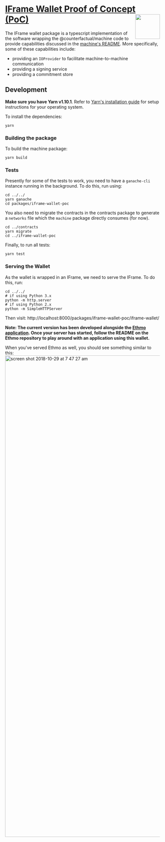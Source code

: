# [IFrame Wallet Proof of Concept (PoC)](https://counterfactual.com) <img align="right" src="https://static1.squarespace.com/static/59ee6243268b96cc1fb2b14a/t/5af73bca1ae6cf80fc1cc250/1529369816810/?format=1500w" height="80px" />

The IFrame wallet package is a typescript implementation of the software wrapping the @counterfactual/machine code to provide capabilities discussed in the [machine's README](https://github.com/counterfactual/monorepo/tree/master/packages/machine#machine--). More specifically, some of these capabilities include:

- providing an `IOProvider` to facilitate machine-to-machine communication
- providing a signing service
- providing a commitment store

## Development

**Make sure you have Yarn v1.10.1**. Refer to [Yarn's installation guide](https://yarnpkg.com/lang/en/docs/install/) for setup instructions for your operating system.

To install the dependencies:

```shell
yarn
```

### Building the package

To build the machine package:

```shell
yarn build
```

### Tests

Presently for some of the tests to work, you need to have a `ganache-cli` instance running in the background. To do this, run using:

```shell
cd ../../
yarn ganache
cd packages/iframe-wallet-poc
```

You also need to migrate the contracts in the contracts package to generate a `networks` file which the `machine` package directly consumes (for now).

```shell
cd ../contracts
yarn migrate
cd ../iframe-wallet-poc
```

Finally, to run all tests:

```shell
yarn test
```

### Serving the Wallet

As the wallet is wrapped in an IFrame, we need to serve the IFrame. To do this, run:

```shell
cd ../../
# if using Python 3.x
python -m http.server
# if using Python 2.x
python -m SimpleHTTPServer
```

Then visit: http://localhost:8000/packages/iframe-wallet-poc/iframe-wallet/

**Note: The current version has been developed alongside the [Ethmo application](https://github.com/counterfactual/ethmo). Once your server has started, follow the README on the Ethmo repository to play around with an application using this wallet.**

When you've served Ethmo as well, you should see something similar to this:
<img width="1561" alt="screen shot 2018-10-29 at 7 47 27 am" src="https://user-images.githubusercontent.com/38441757/47633688-21c10f80-db4f-11e8-98ef-e28f98198150.png">
